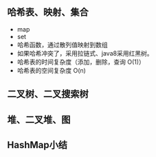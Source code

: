 ## 哈希表、映射、集合
  * map
  * set
  * 哈希函数，通过散列值映射到数组
  * 如果哈希冲突了，采用拉链式、java8采用红黑树。
  * 哈希表的时间复杂度（添加，删除，查询 O(1)）
  * 哈希表的空间复杂度 O(n)
  
  
## 二叉树、二叉搜索树
## 堆、二叉堆、图
## HashMap小结
